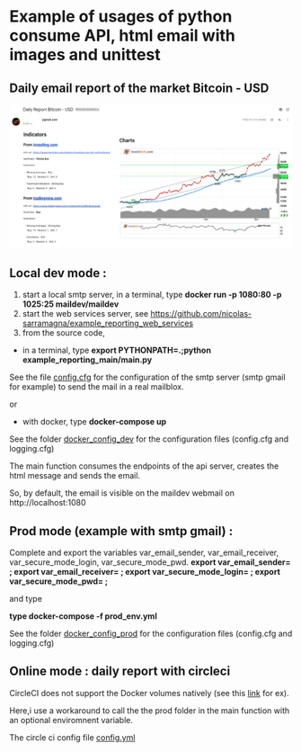 # Example of usages of python consume API, html email with images and unittest

## Daily email report of the market Bitcoin - USD

![screeen_email](https://github.com/nicolas-sarramagna/example_reporting_main/blob/main/images/screen_email.png)

## Local dev mode :
1. start a local smtp server, in a terminal, type **docker run -p 1080:80 -p 1025:25 maildev/maildev**
2. start the web services server, see https://github.com/nicolas-sarramagna/example_reporting_web_services
3. from the source code, 
  - in a terminal, type **export PYTHONPATH=.;python example_reporting_main/main.py**
  
  See the file [config.cfg](https://github.com/nicolas-sarramagna/example_reporting_main/blob/main/example_reporting_main/config/config.cfg) for the configuration of the smtp server (smtp gmail for example) to send the mail in a real mailblox.
  
or
  - with docker, type **docker-compose up**
  
  See the folder [docker_config_dev](https://github.com/nicolas-sarramagna/example_reporting_main/tree/main/docker_config_dev) for the configuration files (config.cfg and logging.cfg)
  
The main function consumes the endpoints of the api server, creates the html message and sends the email.

So, by default, the email is visible on the maildev webmail on http://localhost:1080 

## Prod mode (example with smtp gmail) : 
Complete and export the variables var_email_sender, var_email_receiver, var_secure_mode_login, var_secure_mode_pwd.
**export var_email_sender= ; export var_email_receiver= ; export var_secure_mode_login= ; export var_secure_mode_pwd= ;**

and type

**type docker-compose -f prod_env.yml**

See the folder [docker_config_prod](https://github.com/nicolas-sarramagna/example_reporting_main/tree/main/docker_config_prod) for the configuration files (config.cfg and logging.cfg)

## Online mode : daily report with circleci
CircleCI does not support the Docker volumes natively (see this [link](https://support.circleci.com/hc/en-us/articles/360007324514-How-can-I-use-Docker-volume-mounting-on-CircleCI-) for ex).

Here,i use a workaround to call the the prod folder in the main function with an optional enviromnent variable.

The circle ci config file [config.yml](https://github.com/nicolas-sarramagna/example_reporting_main/blob/main/.circleci/config.yml)  
